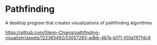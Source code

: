 # Pathfinding
A desktop program that creates visualizations of pathfinding algorithms

https://github.com/Glenn-Chiang/pathfinding-visualizer/assets/122365492/53057283-adbb-467e-bf71-f00a11f714c9

